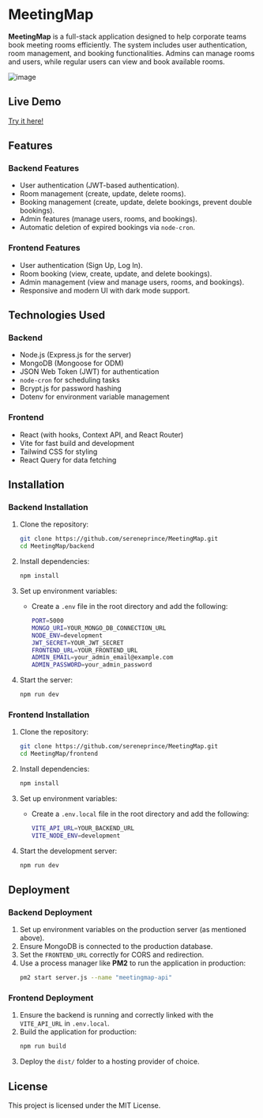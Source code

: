 # MeetingMap

**MeetingMap** is a full-stack application designed to help corporate teams book meeting rooms efficiently. The system includes user authentication, room management, and booking functionalities. Admins can manage rooms and users, while regular users can view and book available rooms.

![image](https://github.com/user-attachments/assets/446a5a6d-d48f-4b14-bb1b-221a700ac7c7)

## Live Demo
[Try it here!](https://meetingmap.onrender.com)

## Features

### Backend Features
- User authentication (JWT-based authentication).
- Room management (create, update, delete rooms).
- Booking management (create, update, delete bookings, prevent double bookings).
- Admin features (manage users, rooms, and bookings).
- Automatic deletion of expired bookings via `node-cron`.

### Frontend Features
- User authentication (Sign Up, Log In).
- Room booking (view, create, update, and delete bookings).
- Admin management (view and manage users, rooms, and bookings).
- Responsive and modern UI with dark mode support.

## Technologies Used

### Backend
- Node.js (Express.js for the server)
- MongoDB (Mongoose for ODM)
- JSON Web Token (JWT) for authentication
- `node-cron` for scheduling tasks
- Bcrypt.js for password hashing
- Dotenv for environment variable management

### Frontend
- React (with hooks, Context API, and React Router)
- Vite for fast build and development
- Tailwind CSS for styling
- React Query for data fetching

## Installation

### Backend Installation

1. Clone the repository:
   ```bash
   git clone https://github.com/sereneprince/MeetingMap.git
   cd MeetingMap/backend
   ```

2. Install dependencies:
   ```bash
   npm install
   ```

3. Set up environment variables:
   - Create a `.env` file in the root directory and add the following:
     ```bash
     PORT=5000
     MONGO_URI=YOUR_MONGO_DB_CONNECTION_URL
     NODE_ENV=development
     JWT_SECRET=YOUR_JWT_SECRET
     FRONTEND_URL=YOUR_FRONTEND_URL
     ADMIN_EMAIL=your_admin_email@example.com
     ADMIN_PASSWORD=your_admin_password
     ```

4. Start the server:
   ```bash
   npm run dev
   ```

### Frontend Installation

1. Clone the repository:
   ```bash
   git clone https://github.com/sereneprince/MeetingMap.git
   cd MeetingMap/frontend
   ```

2. Install dependencies:
   ```bash
   npm install
   ```

3. Set up environment variables:
   - Create a `.env.local` file in the root directory and add the following:
     ```bash
     VITE_API_URL=YOUR_BACKEND_URL
     VITE_NODE_ENV=development
     ```

4. Start the development server:
   ```bash
   npm run dev
   ```

## Deployment

### Backend Deployment

1. Set up environment variables on the production server (as mentioned above).
2. Ensure MongoDB is connected to the production database.
3. Set the `FRONTEND_URL` correctly for CORS and redirection.
4. Use a process manager like **PM2** to run the application in production:
   ```bash
   pm2 start server.js --name "meetingmap-api"
   ```

### Frontend Deployment

1. Ensure the backend is running and correctly linked with the `VITE_API_URL` in `.env.local`.
2. Build the application for production:
   ```bash
   npm run build
   ```
3. Deploy the `dist/` folder to a hosting provider of choice.

## License
This project is licensed under the MIT License.

